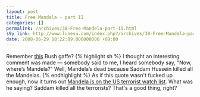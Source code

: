 ```yaml
---
layout: post
title: Free Mandela - part II
categories: []
permalink: /archives/38-Free-Mandela-part-II.html
s9y_link: http://www.lunesu.com/index.php?/archives/38-Free-Mandela-part-II.html
date: 2008-06-29 18:22:09.000000000 +08:00
---
```

Remember <a href="http://youtube.com/watch?v=S1KGwQ1O88Y" title="Mandela's dead?">this</a> Bush gaffe?
{% highlight sh %}
I thought an interesting comment was made — somebody said to me, I heard somebody say, “Now, where’s Mandela?” Well, Mandela’s dead because Saddam Hussein killed all the Mandelas.
{% endhighlight %}
As if this quote wasn't fucked up enough, now it turns out <a href="http://news.yahoo.com/s/ap/20080627/ap_on_go_co/us_mandela" title="Bush gets bill to end blocks to Mandela">Mandela is on the US terrorist watch list</a>. What was he saying? Saddam killed all the terrorists? That's a good thing, right?
